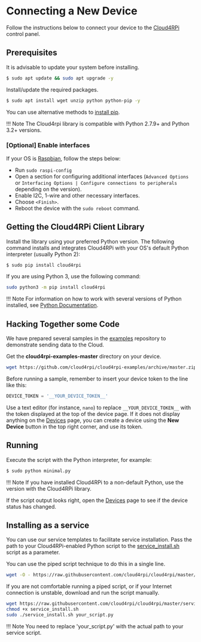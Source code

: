 # Connecting a New Device

Follow the instructions below to connect your device to the [Cloud4RPi](https://cloud4rpi.io) control panel.

## Prerequisites

It is advisable to update your system before installing.

``` bash
$ sudo apt update && sudo apt upgrade -y
```

Install/update the required packages.

``` bash
$ sudo apt install wget unzip python python-pip -y
```

You can use alternative methods to [install pip](https://pip.pypa.io/en/stable/installing.html).

!!! Note
    The Cloud4rpi library is compatible with Python 2.7.9+ and Python 3.2+ versions.


### [Optional] Enable interfaces
If your OS is [Raspbian](https://www.raspberrypi.org/downloads/raspbian/), follow the steps below:

- Run `sudo raspi-config`
- Open a section for configuring additional interfaces (`Advanced Options` or `Interfacing Options | Configure connections to peripherals` depending on the version).
- Enable I2C, 1-wire and other necessary interfaces.
- Choose `<Finish>`.
- Reboot the device with the `sudo reboot` command.


## Getting the Cloud4RPi Client Library

Install the library using your preferred Python version. The following command installs and integrates Cloud4RPi with your OS's default Python interpreter (usually Python 2):

``` bash
$ sudo pip install cloud4rpi
```

If you are using Python 3, use the following command:

``` bash
sudo python3 -m pip install cloud4rpi
```

!!! Note
    For information on how to work with several versions of Python installed, see [Python Documentation](https://docs.python.org/3/installing/).

## Hacking Together some Code

We have prepared several samples in the [examples](https://github.com/cloud4rpi/cloud4rpi-examples) repository to demonstrate sending data to the Cloud.

Get the **cloud4rpi-examples-master** directory on your device.

``` bash
wget https://github.com/cloud4rpi/cloud4rpi-examples/archive/master.zip && unzip master.zip && rm master.zip
```

Before running a sample, remember to insert your device token to the line like this:

``` python
DEVICE_TOKEN = '__YOUR_DEVICE_TOKEN__'
```

Use a text editor (for instance, `nano`) to replace `__YOUR_DEVICE_TOKEN__` with the token displayed at the top of the device page. If it does not display anything on the [Devices](https://cloud4rpi.io/devices) page, you can create a device using the **New Device** button in the top right corner, and use its token.


## Running

Execute the script with the Python interpreter, for example:

``` bash
$ sudo python minimal.py
```

!!! Note
    If you have installed Cloud4RPi to a non-default Python, use the version with the Cloud4RPi library.

If the script output looks right, open the [Devices](https://cloud4rpi.io/devices) page to see if the device status has changed.


## Installing as a service

You can use our service templates to facilitate service installation. Pass the path to your Cloud4RPi-enabled Python script to the [service_install.sh](https://github.com/cloud4rpi/cloud4rpi/blob/master/service_install.sh) script as a parameter.

You can use the piped script technique to do this in a single line.

``` bash
wget -O - https://raw.githubusercontent.com/cloud4rpi/cloud4rpi/master/service_install.sh | sudo bash -s your_script.py
```

If you are not comfortable running a piped script, or if your Internet connection is unstable, download and run the script manually.

``` bash
wget https://raw.githubusercontent.com/cloud4rpi/cloud4rpi/master/service_install.sh
chmod +x service_install.sh
sudo ./service_install.sh your_script.py
```

!!! Note
    You need to replace 'your_script.py' with the actual path to your service script.
